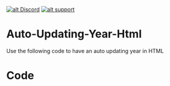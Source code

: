 
<a href='http://g9.yt/psdcrd' target='_blank'>![alt Discord](https://img.shields.io/discord/478976790728278053?color=7289da&logo=discord&logoColor=white)</a> <a href='https://g9.yt/pspay' target='_blank'>![alt support](https://img.shields.io/badge/donate-blue)</a>

# Auto-Updating-Year-Html
Use the following code to have an auto updating year in HTML

# Code
<code><script>document.write(new Date().getFullYear());</script><code>
